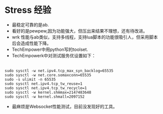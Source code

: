# Stress 经验
* 最稳定可靠的是ab.
* 看好的是pewpew,因为功能强大，但压出来结果不理想，还有待改进。
* wrk 性能与ab类似，支持多线程，支持lua脚本的功能很吸引人，但采用脚本后会造成性能下降。
* TechEmpower中用python写的toolset.
* TechEmpowerk中对测试服务优设置如下：
###### 
    sudo sysctl -w net.ipv4.tcp_max_syn_backlog=65535
    sudo sysctl -w net.core.somaxconn=65535
    sudo -s ulimit -n 65535
    sudo sysctl net.ipv4.tcp_tw_reuse=1
    sudo sysctl net.ipv4.tcp_tw_recycle=1
    sudo sysctl -w kernel.shmmax=2147483648
    sudo sysctl -w kernel.shmall=2097152
  
* 最麻烦是Websocket性能测试，目前没发现好的工具。
